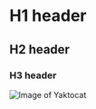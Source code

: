 # H1 header
## H2 header
### H3 header
![Image of Yaktocat](https://octodex.github.com/images/yaktocat.png)
